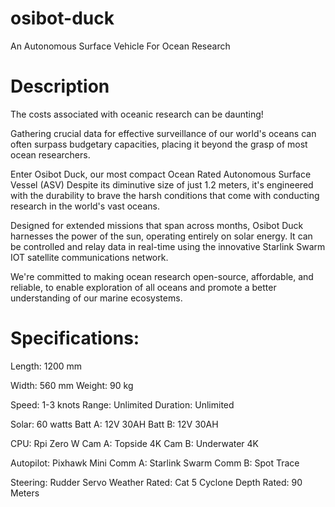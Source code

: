 # osibot-duck
An Autonomous Surface Vehicle For Ocean Research


# Description
The costs associated with oceanic research can be daunting! 

Gathering crucial data for effective surveillance of our world's oceans can often surpass budgetary capacities, placing it beyond the grasp of most ocean researchers.

Enter Osibot Duck, our most compact Ocean Rated Autonomous Surface Vessel (ASV)
Despite its diminutive size of just 1.2 meters, it's engineered with the durability to brave the harsh conditions that come with conducting research in the world's vast oceans.

Designed for extended missions that span across months, Osibot Duck harnesses the power of the sun, operating entirely on solar energy. It can be controlled and relay data in real-time using the innovative Starlink Swarm IOT satellite communications network.

We're committed to making ocean research open-source, affordable, and reliable, to enable exploration of all oceans and promote a better understanding of our marine ecosystems.



# Specifications:

<p>Length: 	1200 mm</p>
Width: 		560 mm
Weight: 	90 kg

Speed:          1-3 knots
Range:          Unlimited
Duration:       Unlimited

Solar:          60 watts
Batt A:         12V 30AH
Batt B:         12V 30AH

CPU:            Rpi Zero W
Cam A:          Topside 4K
Cam B:          Underwater 4K

Autopilot:      Pixhawk Mini
Comm A:         Starlink Swarm
Comm B:         Spot Trace

Steering:   	Rudder Servo
Weather Rated: 	Cat 5 Cyclone
Depth Rated:    90 Meters

